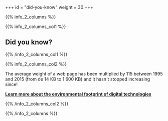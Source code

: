 +++
id = "did-you-know"
weight = 30
+++

{{% info_2_columns %}}

{{% info_2_columns_col1 %}}

## Did you know?

{{% /info_2_columns_col1 %}}

{{% info_2_columns_col2 %}}

The average weight of a web page has been multiplied by 115 between 1995 and 2015 (from de 14 KB to 1 600 KB) and it hasn't stopped increasing since!

[**Learn more about the environmental footprint of digital technologies**](https://www.greenit.fr/empreinte-environnementale-du-numerique-mondial/)

{{% /info_2_columns_col2 %}}

{{% /info_2_columns %}}
